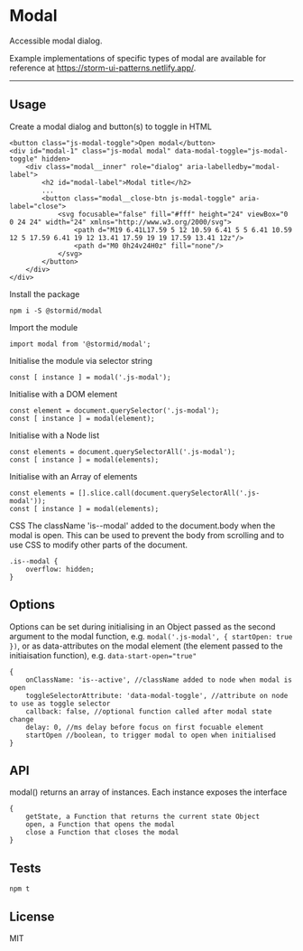 # Modal

Accessible modal dialog.

Example implementations of specific types of modal are available for reference at https://storm-ui-patterns.netlify.app/.

---

## Usage

Create a modal dialog and button(s) to toggle in HTML
```
<button class="js-modal-toggle">Open modal</button>
<div id="modal-1" class="js-modal modal" data-modal-toggle="js-modal-toggle" hidden>
    <div class="modal__inner" role="dialog" aria-labelledby="modal-label">
        <h2 id="modal-label">Modal title</h2>
        ...
        <button class="modal__close-btn js-modal-toggle" aria-label="close">
            <svg focusable="false" fill="#fff" height="24" viewBox="0 0 24 24" width="24" xmlns="http://www.w3.org/2000/svg">
                <path d="M19 6.41L17.59 5 12 10.59 6.41 5 5 6.41 10.59 12 5 17.59 6.41 19 12 13.41 17.59 19 19 17.59 13.41 12z"/>
                <path d="M0 0h24v24H0z" fill="none"/>
            </svg>
        </button>
    </div>
</div>
```

Install the package
```
npm i -S @stormid/modal
```

Import the module
```
import modal from '@stormid/modal';
```

Initialise the module via selector string
```
const [ instance ] = modal('.js-modal');
```

Initialise with a DOM element
```
const element = document.querySelector('.js-modal');
const [ instance ] = modal(element);
```

Initialise with a Node list
```
const elements = document.querySelectorAll('.js-modal');
const [ instance ] = modal(elements);
```

Initialise with an Array of elements
```
const elements = [].slice.call(document.querySelectorAll('.js-modal'));
const [ instance ] = modal(elements);
```

CSS
The className 'is--modal' added to the document.body when the modal is open. This can be used to prevent the body from scrolling and to use CSS to modify other parts of the document.

```
.is--modal {
    overflow: hidden;
}
```

## Options
Options can be set during initialising in an Object passed as the second argument to the modal function, e.g. `modal('.js-modal', { startOpen: true })`, or as data-attributes on the modal element (the element passed to the initiaisation function), e.g. `data-start-open="true"`
```
{
    onClassName: 'is--active', //className added to node when modal is open
    toggleSelectorAttribute: 'data-modal-toggle', //attribute on node to use as toggle selector
    callback: false, //optional function called after modal state change
    delay: 0, //ms delay before focus on first focuable element
    startOpen //boolean, to trigger modal to open when initialised    
}
```

## API
modal() returns an array of instances. Each instance exposes the interface
```
{
    getState, a Function that returns the current state Object
    open, a Function that opens the modal
    close a Function that closes the modal
}
```

## Tests
```
npm t
```

## License
MIT